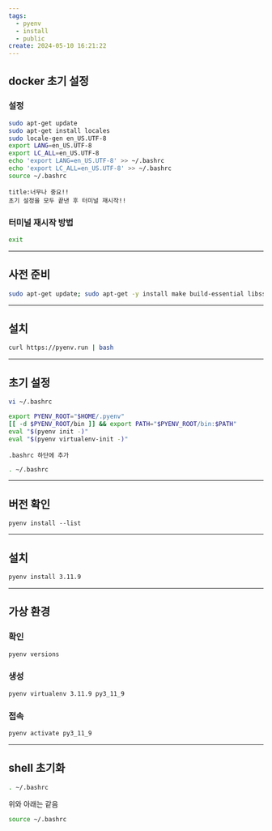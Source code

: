 ```yaml
---
tags:
  - pyenv
  - install
  - public
create: 2024-05-10 16:21:22
---
```



## docker 초기 설정

### 설정

```sh
sudo apt-get update
sudo apt-get install locales
sudo locale-gen en_US.UTF-8
export LANG=en_US.UTF-8
export LC_ALL=en_US.UTF-8
echo 'export LANG=en_US.UTF-8' >> ~/.bashrc
echo 'export LC_ALL=en_US.UTF-8' >> ~/.bashrc
source ~/.bashrc
```

```ad-attention
title:너무나 중요!!
초기 설정을 모두 끝낸 후 터미널 재시작!!
```

### 터미널 재시작 방법
```sh
exit
```


---
## 사전 준비
```sh
sudo apt-get update; sudo apt-get -y install make build-essential libssl-dev zlib1g-dev libbz2-dev libreadline-dev libsqlite3-dev wget curl llvm libncursesw5-dev xz-utils tk-dev libxml2-dev libxmlsec1-dev libffi-dev liblzma-dev
```
---
## 설치
```sh
curl https://pyenv.run | bash
```
---
## 초기 설정

```sh
vi ~/.bashrc
```

```sh title:.bashrc
export PYENV_ROOT="$HOME/.pyenv"
[[ -d $PYENV_ROOT/bin ]] && export PATH="$PYENV_ROOT/bin:$PATH"
eval "$(pyenv init -)"
eval "$(pyenv virtualenv-init -)"
```

```ad-info
.bashrc 하단에 추가
```

```sh
. ~/.bashrc
```
---

## 버전 확인

```
pyenv install --list
```

---
## 설치

```sh
pyenv install 3.11.9
```

---



## 가상 환경

### 확인
```sh
pyenv versions
```

### 생성

```sh
pyenv virtualenv 3.11.9 py3_11_9
```


### 접속

```sh
pyenv activate py3_11_9
```


--------------------------------------



## shell 초기화

```sh
. ~/.bashrc
```
위와 아래는 같음
```sh
source ~/.bashrc
```